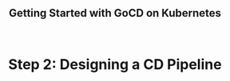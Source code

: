 <html>
    <body>
    <div style="text-align:center;" class="my-block">
    <br>
    <br>
    <br>
    <br>
    <br>
    <br>
    <br>
    <br>
    <br>
    <br>
        <h2>Getting Started with GoCD on Kubernetes</h2>
    <br>
       <h1>Step 2: Designing a CD Pipeline</h1>
    </div>
    </body>
</html>
